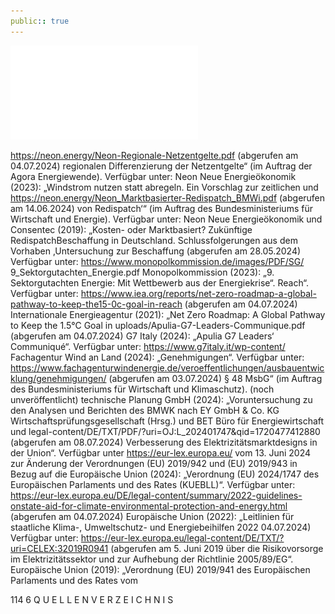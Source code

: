 ```yaml
---
public:: true
---
```

![./pages/page116.pdf](../assets/./pages/page116.pdf)




https://neon.energy/Neon-Regionale-Netzentgelte.pdf (abgerufen am 04.07.2024)
regionalen Differenzierung der Netzentgelte“ (im Auftrag der Agora Energiewende). Verfügbar unter:
Neon Neue Energieökonomik (2023): „Windstrom nutzen statt abregeln. Ein Vorschlag zur zeitlichen und
https://neon.energy/Neon_Marktbasierter-Redispatch_BMWi.pdf (abgerufen am 14.06.2024)
von Redispatch‘“ (im Auftrag des Bundesministeriums für Wirtschaft und Energie). Verfügbar unter:
Neon Neue Energieökonomik und Consentec (2019): „Kosten- oder Marktbasiert? Zukünftige RedispatchBeschaffung in Deutschland. Schlussfolgerungen aus dem Vorhaben ‚Untersuchung zur Beschaffung
(abgerufen am 28.05.2024)
Verfügbar unter: https://www.monopolkommission.de/images/PDF/SG/ 9_Sektorgutachten_Energie.pdf
Monopolkommission (2023): „9. Sektorgutachten Energie: Mit Wettbewerb aus der Energiekrise“.
Reach“. Verfügbar unter: https://www.iea.org/reports/net-zero-roadmap-a-global-pathway-to-keep-the15-0c-goal-in-reach (abgerufen am 04.07.2024)
Internationale Energieagentur (2021): „Net Zero Roadmap: A Global Pathway to Keep the 1.5°C Goal in
uploads/Apulia-G7-Leaders-Communique.pdf (abgerufen am 04.07.2024)
G7 Italy (2024): „Apulia G7 Leaders‘ Communiqué“. Verfügbar unter: https://www.g7italy.it/wp-content/
Fachagentur Wind an Land (2024): „Genehmigungen“. Verfügbar unter: https://www.fachagenturwindenergie.de/veroeffentlichungen/ausbauentwicklung/genehmigungen/ (abgerufen am 03.07.2024)
§ 48 MsbG“ (im Auftrag des Bundesministeriums für Wirtschaft und Klimaschutz). (noch unveröffentlicht)
technische Planung GmbH (2024): „Voruntersuchung zu den Analysen und Berichten des BMWK nach
EY GmbH & Co. KG Wirtschaftsprüfungsgesellschaft (Hrsg.) und BET Büro für Energiewirtschaft und
legal-content/DE/TXT/PDF/?uri=OJ:L_202401747&qid=1720477412880 (abgerufen am 08.07.2024)
Verbesserung des Elektrizitätsmarktdesigns in der Union“. Verfügbar unter https://eur-lex.europa.eu/
vom 13. Juni 2024 zur Änderung der Verordnungen (EU) 2019/942 und (EU) 2019/943 in Bezug auf die
Europäische Union (2024): „Verordnung (EU) 2024/1747 des Europäischen Parlaments und des Rates
(KUEBLL)“. Verfügbar unter: https://eur-lex.europa.eu/DE/legal-content/summary/2022-guidelines-onstate-aid-for-climate-environmental-protection-and-energy.html (abgerufen am 04.07.2024)
Europäische Union (2022): „Leitlinien für staatliche Klima-, Umweltschutz- und Energiebeihilfen 2022
04.07.2024)
Verfügbar unter: https://eur-lex.europa.eu/legal-content/DE/TXT/?uri=CELEX:32019R0941 (abgerufen am
5. Juni 2019 über die Risikovorsorge im Elektrizitätssektor und zur Aufhebung der Richtlinie 2005/89/EG“.
Europäische Union (2019): „Verordnung (EU) 2019/941 des Europäischen Parlaments und des Rates vom

114 6 Q U E L L E N V E R Z E I C H N I S
